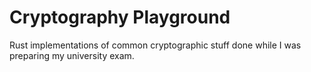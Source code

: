 # Cryptography Playground

Rust implementations of common cryptographic stuff done while I was preparing my university exam.
